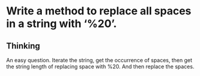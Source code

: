 # Write a method to replace all spaces in a string with ‘%20’.

## Thinking
An easy question. Iterate the string, get the occurrence of spaces, then get the string length of replacing space with %20. And then replace the spaces.